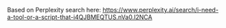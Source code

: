 Based on Perplexity search here: https://www.perplexity.ai/search/i-need-a-tool-or-a-script-that-i4QJBMEQTUS.nVa0.I2NCA
